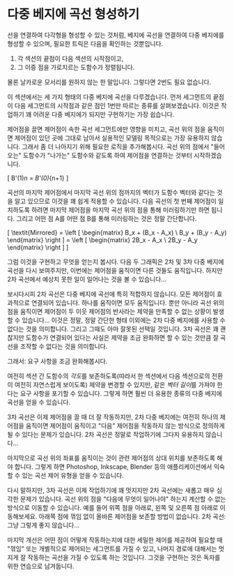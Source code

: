 # 다중 베지에 곡선 형성하기

선을 연결하여 다각형을 형성할 수 있는 것처럼, 베지에 곡선을 연결하여 다중 베지에를 형성할 수 있으며, 필요한 트릭은 다음을 확인하는 것뿐입니다.

1. 각 섹션의 끝점이 다음 섹션의 시작점이고,
2. 그 이중 점을 가로지르는 도함수가 정렬됩니다.

물론 날카로운 모서리를 원하지 않는 한 말입니다. 그렇다면 2번도 필요 없습니다.

이 섹션에서는 세 가지 형태의 다중 베지에 곡선을 다루겠습니다. 먼저 세그먼트의 끝점이 다음 세그먼트의 시작점과 같은 점인 1번만 따르는 종류를 살펴보겠습니다. 이것은 작업하기 꽤 어려운 다중 베지에가 되지만 구현하기는 가장 쉽습니다.

<graphics-element title="연결되지 않은 2차 다중 베지에" src="./poly.js" data-type="quadratic" data-link="coordinate"></graphics-element>
<graphics-element title="연결되지 않은 3차 다중 베지에" src="./poly.js" data-type="cubic" data-link="coordinate"></graphics-element>

제어점을 끌면 제어점이 속한 곡선 세그먼트에만 영향을 미치고, 곡선 위의 점을 움직이면 제어점이 있던 곳에 그대로 남아서 실용적인 모델링 목적으로는 가장 유용하지 않습니다. 그래서 좀 더 나아지기 위해 필요한 로직을 추가해봅시다. 곡선 위의 점에서 "들어오는" 도함수가 "나가는" 도함수와 같도록 하여 제어점을 연결하는 것부터 시작하겠습니다.

\[
  B'(1)_n = B'(0)_{n+1}
\]

곡선의 마지막 제어점에서 마지막 곡선 위의 점까지의 벡터가 도함수 벡터와 같다는 것을 알고 있으므로 이것을 꽤 쉽게 적용할 수 있습니다. 다음 곡선의 첫 번째 제어점이 일치하도록 하려면 마지막 제어점을 마지막 곡선 위의 점을 통해 미러링하기만 하면 됩니다. 그리고 어떤 점 A를 어떤 점 B를 통해 미러링하는 것은 정말 간단합니다.

\[
  \textit{Mirrored} = \left [
    \begin{matrix} B_x + (B_x - A_x) \\  B_y + (B_y - A_y) \end{matrix}
  \right ] = \left [
    \begin{matrix} 2B_x - A_x \\  2B_y - A_y \end{matrix}
  \right ]
\]

그럼 이것을 구현하고 무엇을 얻는지 봅시다. 다음 두 그래픽은 2차 및 3차 다중 베지에 곡선을 다시 보여주지만, 이번에는 제어점을 움직이면 다른 것들도 움직입니다. 하지만 2차 곡선에서 예상치 못한 일이 일어나는 것을 볼 수 있습니다...

<graphics-element title="연결된 2차 다중 베지에" src="./poly.js" data-type="quadratic" data-link="derivative"></graphics-element>
<graphics-element title="연결된 3차 다중 베지에" src="./poly.js" data-type="cubic" data-link="derivative"></graphics-element>

보시다시피 2차 곡선은 다중 베지에 곡선에 특히 적합하지 않습니다. 모든 제어점이 효과적으로 연결되어 있습니다. 하나를 움직이면 모두 움직입니다. 뿐만 아니라 곡선 위의 점을 움직이면 제어점이 두 이웃 제어점의 반사라는 제약을 만족할 수 없는 상황이 발생할 수 있습니다... 이것은 정말, 정말 간단한 형태 이외에는 2차 다중 베지에를 사용할 수 없다는 것을 의미합니다. 그리고 그때도 아마 잘못된 선택일 것입니다. 3차 곡선은 꽤 괜찮지만 도함수가 연결되어 있다는 사실은 제약을 조금 완화하면 할 수 있는 것만큼 잘 곡선을 조작할 수 없다는 것을 의미합니다.

그래서: 요구 사항을 조금 완화해봅시다.

여전히 섹션 간 도함수의 *각도*를 보존하도록(따라서 한 섹션에서 다음 섹션으로의 전환이 여전히 자연스럽게 보이도록) 제약을 변경할 수 있지만, 같은 *벡터 길이*를 가져야 한다는 요구 사항을 포기할 수 있습니다. 그렇게 하면 훨씬 더 유용한 종류의 다중 베지에 곡선을 얻을 수 있습니다.

<graphics-element title="각도로 연결된 2차 다중 베지에" src="./poly.js" data-type="quadratic" data-link="direction"></graphics-element>
<graphics-element title="각도로 연결된 3차 다중 베지에" src="./poly.js" data-type="cubic" data-link="direction"></graphics-element>

3차 곡선은 이제 제어점을 끌 때 더 잘 작동하지만, 2차 다중 베지에는 여전히 하나의 제어점을 움직이면 제어점이 움직이고 "다음" 제어점을 작동하지 않는 방식으로 정의하게 될 수 있다는 문제가 있습니다. 2차 곡선은 정말로 작업하기에 그다지 유용하지 않습니다...

마지막으로 곡선 위의 좌표를 움직이는 것이 관련 제어점의 상대 위치를 보존하도록 해야 합니다. 그렇게 하면 Photoshop, Inkscape, Blender 등의 애플리케이션에서 익숙할 수 있는 곡선 제어 유형을 얻을 수 있습니다.

<graphics-element title="표준 연결된 2차 다중 베지에" src="./poly.js" data-type="quadratic" data-link="conventional"></graphics-element>
<graphics-element title="표준 연결된 3차 다중 베지에" src="./poly.js" data-type="cubic"  data-link="conventional"></graphics-element>

다시 말하지만, 3차 곡선은 이제 작업하기에 꽤 멋지지만 2차 곡선에는 새롭고 매우 심각한 문제가 있습니다. 곡선 위의 점을 "다음에 무엇이 일어나야" 하는지 계산할 수 없는 방식으로 이동할 수 있습니다. 예를 들어 위쪽 점을 아래로, 왼쪽 및 오른쪽 점 아래로 이동해보세요. 아래쪽 점에 꺾임 없이 올바른 제어점을 보존할 방법이 없습니다. 2차 곡선: 그냥 그렇게 좋지 않습니다...

마지막 개선은 어떤 점이 어떻게 작동하는지에 대한 세밀한 제어를 제공하여 필요할 때 "꺾임" 또는 개별적으로 제어되는 세그먼트를 가질 수 있고, 나머지 경로에 대해서는 멋지게 잘 작동하는 곡선을 가질 수 있도록 하는 것입니다. 그것을 구현하는 것은 독자를 위한 연습으로 남겨둡니다.

